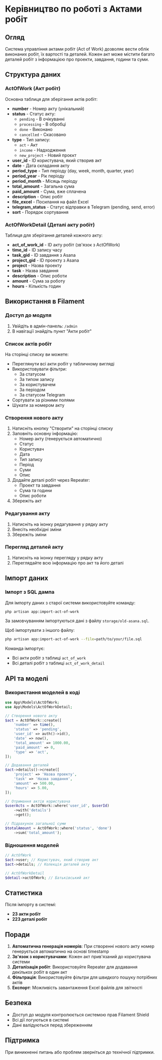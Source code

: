 # Керівництво по роботі з Актами робіт

## Огляд

Система управління актами робіт (Act of Work) дозволяє вести облік виконаних робіт, їх вартості та деталей. Кожен акт може містити багато деталей робіт з інформацією про проекти, завдання, години та суми.

## Структура даних

### ActOfWork (Акт робіт)

Основна таблиця для зберігання актів робіт:

- **number** - Номер акту (унікальний)
- **status** - Статус акту:
  - `pending` - В очікуванні
  - `processing` - В обробці
  - `done` - Виконано
  - `cancelled` - Скасовано
- **type** - Тип запису:
  - `act` - Акт
  - `income` - Надходження
  - `new_project` - Новий проєкт
- **user_id** - ID користувача, який створив акт
- **date** - Дата складання акту
- **period_type** - Тип періоду (day, week, month, quarter, year)
- **period_year** - Рік періоду
- **period_month** - Місяць періоду
- **total_amount** - Загальна сума
- **paid_amount** - Сума, вже сплачена
- **description** - Опис робіт
- **file_excel** - Посилання на файл Excel
- **telegram_status** - Статус відправки в Telegram (pending, send, error)
- **sort** - Порядок сортування

### ActOfWorkDetail (Деталі акту робіт)

Таблиця для зберігання деталей кожного акту:

- **act_of_work_id** - ID акту робіт (зв'язок з ActOfWork)
- **time_id** - ID запису часу
- **task_gid** - ID завдання з Asana
- **project_gid** - ID проекту з Asana
- **project** - Назва проекту
- **task** - Назва завдання
- **description** - Опис роботи
- **amount** - Сума за роботу
- **hours** - Кількість годин

## Використання в Filament

### Доступ до модуля

1. Увійдіть в адмін-панель: `/admin`
2. В навігації знайдіть пункт "Акти робіт"

### Список актів робіт

На сторінці списку ви можете:
- Переглянути всі акти робіт у табличному вигляді
- Використовувати фільтри:
  - За статусом
  - За типом запису
  - За користувачем
  - За періодом
  - За статусом Telegram
- Сортувати за різними полями
- Шукати за номером акту

### Створення нового акту

1. Натисніть кнопку "Створити" на сторінці списку
2. Заповніть основну інформацію:
   - Номер акту (генерується автоматично)
   - Статус
   - Користувач
   - Дата
   - Тип запису
   - Період
   - Суми
   - Опис
3. Додайте деталі робіт через Repeater:
   - Проект та завдання
   - Сума та години
   - Опис роботи
4. Збережіть акт

### Редагування акту

1. Натисніть на іконку редагування у рядку акту
2. Внесіть необхідні зміни
3. Збережіть зміни

### Перегляд деталей акту

1. Натисніть на іконку перегляду у рядку акту
2. Переглядайте всю інформацію про акт та його деталі

## Імпорт даних

### Імпорт з SQL дампа

Для імпорту даних з старої системи використовуйте команду:

```bash
php artisan app:import-act-of-work
```

За замовчуванням імпортуються дані з файлу `storage/old-asana.sql`.

Щоб імпортувати з іншого файлу:

```bash
php artisan app:import-act-of-work --file=path/to/your/file.sql
```

Команда імпортує:
- Всі акти робіт з таблиці `act_of_work`
- Всі деталі робіт з таблиці `act_of_work_detail`

## API та моделі

### Використання моделей в коді

```php
use App\Models\ActOfWork;
use App\Models\ActOfWorkDetail;

// Створення нового акту
$act = ActOfWork::create([
    'number' => time(),
    'status' => 'pending',
    'user_id' => auth()->id(),
    'date' => now(),
    'total_amount' => 1000.00,
    'paid_amount' => 0,
    'type' => 'act',
]);

// Додавання деталей
$act->details()->create([
    'project' => 'Назва проекту',
    'task' => 'Назва завдання',
    'amount' => 500.00,
    'hours' => 5.00,
]);

// Отримання актів користувача
$userActs = ActOfWork::where('user_id', $userId)
    ->with('details')
    ->get();

// Підрахунок загальної суми
$totalAmount = ActOfWork::where('status', 'done')
    ->sum('total_amount');
```

### Відношення моделей

```php
// ActOfWork
$act->user; // Користувач, який створив акт
$act->details; // Колекція деталей акту

// ActOfWorkDetail
$detail->actOfWork; // Батьківський акт
```

## Статистика

Після імпорту в системі:
- **23 акти робіт**
- **223 деталі робіт**

## Поради

1. **Автоматична генерація номерів**: При створенні нового акту номер генерується автоматично на основі timestamp
2. **Зв'язок з користувачами**: Кожен акт прив'язаний до користувача системи
3. **Деталізація робіт**: Використовуйте Repeater для додавання декількох робіт в один акт
4. **Фільтрація**: Використовуйте фільтри для швидкого пошуку потрібних актів
5. **Експорт**: Можливість завантаження Excel файлів для звітності

## Безпека

- Доступ до модуля контролюється системою прав Filament Shield
- Всі дії логуються в системі
- Дані валідуються перед збереженням

## Підтримка

При виникненні питань або проблем зверніться до технічної підтримки.


